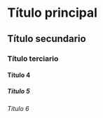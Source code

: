 # Título principal
## Título secundario
### Título terciario
#### Título 4
##### Título 5
###### Título 6
